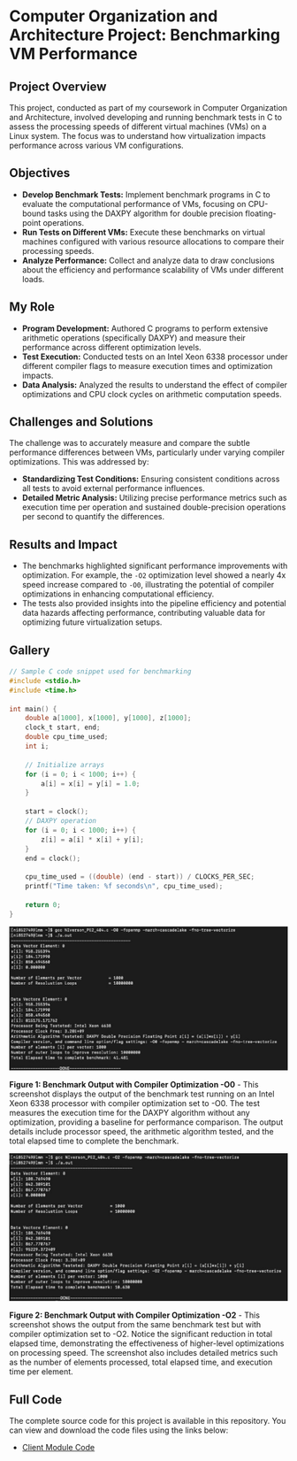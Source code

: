 # Computer Organization and Architecture Project: Benchmarking VM Performance

## Project Overview

This project, conducted as part of my coursework in Computer Organization and Architecture, involved developing and running benchmark tests in C to assess the processing speeds of different virtual machines (VMs) on a Linux system. The focus was to understand how virtualization impacts performance across various VM configurations.

## Objectives

- **Develop Benchmark Tests:** Implement benchmark programs in C to evaluate the computational performance of VMs, focusing on CPU-bound tasks using the DAXPY algorithm for double precision floating-point operations.
- **Run Tests on Different VMs:** Execute these benchmarks on virtual machines configured with various resource allocations to compare their processing speeds.
- **Analyze Performance:** Collect and analyze data to draw conclusions about the efficiency and performance scalability of VMs under different loads.

## My Role

- **Program Development:** Authored C programs to perform extensive arithmetic operations (specifically DAXPY) and measure their performance across different optimization levels.
- **Test Execution:** Conducted tests on an Intel Xeon 6338 processor under different compiler flags to measure execution times and optimization impacts.
- **Data Analysis:** Analyzed the results to understand the effect of compiler optimizations and CPU clock cycles on arithmetic computation speeds.

## Challenges and Solutions

The challenge was to accurately measure and compare the subtle performance differences between VMs, particularly under varying compiler optimizations. This was addressed by:
- **Standardizing Test Conditions:** Ensuring consistent conditions across all tests to avoid external performance influences.
- **Detailed Metric Analysis:** Utilizing precise performance metrics such as execution time per operation and sustained double-precision operations per second to quantify the differences.

## Results and Impact

- The benchmarks highlighted significant performance improvements with optimization. For example, the `-O2` optimization level showed a nearly 4x speed increase compared to `-O0`, illustrating the potential of compiler optimizations in enhancing computational efficiency.
- The tests also provided insights into the pipeline efficiency and potential data hazards affecting performance, contributing valuable data for optimizing future virtualization setups.

## Gallery

```c
// Sample C code snippet used for benchmarking
#include <stdio.h>
#include <time.h>

int main() {
    double a[1000], x[1000], y[1000], z[1000];
    clock_t start, end;
    double cpu_time_used;
    int i;

    // Initialize arrays
    for (i = 0; i < 1000; i++) {
        a[i] = x[i] = y[i] = 1.0;
    }

    start = clock();
    // DAXPY operation
    for (i = 0; i < 1000; i++) {
        z[i] = a[i] * x[i] + y[i];
    }
    end = clock();

    cpu_time_used = ((double) (end - start)) / CLOCKS_PER_SEC;
    printf("Time taken: %f seconds\n", cpu_time_used);

    return 0;
}
```

![Benchmark Output -O0](/images/computer_architecture_images/VM_Test_O0.JPG)

**Figure 1: Benchmark Output with Compiler Optimization -O0** - This screenshot displays the output of the benchmark test running on an Intel Xeon 6338 processor with compiler optimization set to -O0. The test measures the execution time for the DAXPY algorithm without any optimization, providing a baseline for performance comparison. The output details include processor speed, the arithmetic algorithm tested, and the total elapsed time to complete the benchmark.

![Benchmark Output -O2](/images/computer_architecture_images/VM_Test_O2.JPG)

**Figure 2: Benchmark Output with Compiler Optimization -O2** - This screenshot shows the output from the same benchmark test but with compiler optimization set to -O2. Notice the significant reduction in total elapsed time, demonstrating the effectiveness of higher-level optimizations on processing speed. The screenshot also includes detailed metrics such as the number of elements processed, total elapsed time, and execution time per element.

## Full Code

The complete source code for this project is available in this repository. You can view and download the code files using the links below:

- [Client Module Code](/path/to/client.py)
